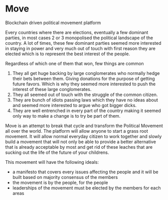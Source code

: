 # Move
Blockchain driven political movement platform

Every countries where there are elections, eventually a few dominant parties, in most cases 2 or 3 monopolised the political landscape of the country. A lot of times, these few dominant parties seemed more interested in staying in power and very much out of touch with first reason they are elected which is to represent the best interest of the people. 

Regardless of which one of them that won, few things are common
1. They all get huge backing by large conglomerates who normally hedge their bets between them. Giving donations for the purpose of getting future favors. Which is why they seemed more interested to push the interest of these large conglomerates. 
2. They all seemed out of touch with the struggle of the common citizen.
3. They are bunch of idiots passing laws which they have no ideas about and seemed more interested to argue who got bigger dicks.
4. They are well entrenched in every part of the country making it seemed only way to make a change is to try be part of them.

Move is an attempt to break that cycle and transform the Political Movement all over the world. The platform will allow anyone to start a grass root movement. It will allow normal everyday citizen to work together and slowly build a movement that will not only be able to provide a better alternative that is already acceptable by most and get rid of these leaches that are sucking out the life of the future of your childrens.

This movement will have the following ideals:
- a manifesto that covers every issues affecting the people and it will be built based on majority consensus of the members
- the movement is by the people, for the people 
- leaderships of the movement must be elected by the members for each areas


